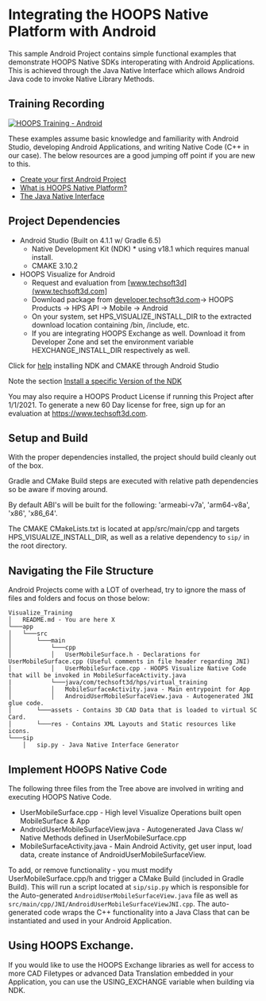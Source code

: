 # Integrating the HOOPS Native Platform with Android

This sample Android Project contains simple functional examples that demonstrate HOOPS Native SDKs interoperating with Android Applications. This is achieved through the Java Native Interface which allows Android Java code to invoke Native Library Methods.

## Training Recording
[![HOOPS Training - Android](http://img.youtube.com/vi/FAxJRnXsXX0/1.jpg)](https://youtu.be/FAxJRnXsXX0 "HOOPS Training - Android")

These examples assume basic knowledge and familiarity with Android Studio, developing Android Applications, and writing Native Code (C++ in our case). The below resources are a good jumping off point if you are new to this.
 - [Create your first Android Project](https://developer.android.com/training/basics/firstapp/creating-project)
 - [What is HOOPS Native Platform?](https://docs.techsoft3d.com/hps/latest/build/general/technical_overview.html)
 - [The Java Native Interface](https://docs.oracle.com/javase/7/docs/technotes/guides/jni/spec/intro.html#wp725)

## Project Dependencies
- Android Studio (Built on 4.1.1 w/ Gradle 6.5)
  - Native Development Kit (NDK) * using v18.1 which requires manual install.
  - CMAKE 3.10.2
- HOOPS Visualize for Android
  - Request and evaluation from [www.techsoft3d](www.techsoft3d.com]
  - Download package from [developer.techsoft3d.com](developer.techsoft3d.com)-> HOOPS Products -> HPS API -> Mobile -> Android
  - On your system, set HPS_VISUALIZE_INSTALL_DIR to the extracted download location containing /bin, /include, etc.
  - If you are integrating HOOPS Exchange as well. Download it from Developer Zone and set the environment variable HEXCHANGE_INSTALL_DIR respectively as well.


Click for [help](https://developer.android.com/studio/projects/install-ndk#specific-version) installing NDK and CMAKE through Android Studio

Note the section [Install a specific Version of the NDK](https://developer.android.com/studio/projects/install-ndk#specific-version)

You may also require a HOOPS Product License if running this Project after 1/1/2021. To generate a new 60 Day license for free, sign up for an evaluation at https://www.techsoft3d.com.


## Setup and Build
With the proper dependencies installed, the project should build cleanly out of the box.

Gradle and CMake Build steps are executed with relative path dependencies so be aware if moving around.

By default ABI's will be built for the following: 'armeabi-v7a', 'arm64-v8a', 'x86', 'x86_64'.

The CMAKE CMakeLists.txt is located at app/src/main/cpp and targets HPS_VISUALIZE_INSTALL_DIR, as well as a relative dependency to `sip/` in the root directory.

## Navigating the File Structure
Android Projects come with a LOT of overhead, try to ignore the mass of files and folders and focus on those below:

```
Visualize_Training
│   README.md - You are here X
└───app
│   └───src
│       └───main
│           └───cpp
│           │   UserMobileSurface.h - Declarations for UserMobileSurface.cpp (Useful comments in file header regarding JNI)
│           │   UserMobileSurface.cpp - HOOPS Visualize Native Code that will be invoked in MobileSurfaceActivity.java
|           └───java/com/techsoft3d/hps/virtual_training
│           │   MobileSurfaceActivity.java - Main entrypoint for App
│           │   AndroidUserMobileSurfaceView.java - Autogenerated JNI glue code.
│       └───assets - Contains 3D CAD Data that is loaded to virtual SC Card.
│       └───res - Contains XML Layouts and Static resources like icons.
└───sip
    │   sip.py - Java Native Interface Generator
```


## Implement HOOPS Native Code

The following three files from the Tree above are involved in writing and executing HOOPS Native Code.
- UserMobileSurface.cpp - High level Visualize Operations built open MobileSurface & App
- AndroidUserMobileSurfaceView.java - Autogenerated Java Class w/ Native Methods defined in UserMobileSurface.cpp
- MobileSurfaceActivity.java - Main Android Activity, get user input, load data, create instance of AndroidUserMobileSurfaceView.

To add, or remove functionality - you must modify UserMobileSurface.cpp/h and trigger a CMake Build (included in Gradle Build). This will run a script located at `sip/sip.py`
which is responsible for the Auto-generated `AndroidUserMobileSurfaceView.java` file as well as `src/main/cpp/JNI/AndroidUserMobileSurfaceViewJNI.cpp`. The auto-generated code wraps the C++ functionality into a Java Class that can be instantiated and used in your Android Application.

## Using HOOPS Exchange.
If you would like to use the HOOPS Exchange libraries as well for access to more CAD Filetypes or advanced Data Translation embedded in your Application, you can use the USING_EXCHANGE variable when building via NDK.
